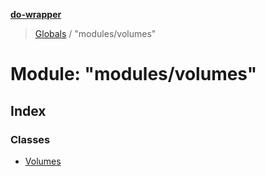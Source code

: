 **[do-wrapper](../README.md)**

> [Globals](../globals.md) / "modules/volumes"

# Module: "modules/volumes"

## Index

### Classes

* [Volumes](../classes/_modules_volumes_.volumes.md)
